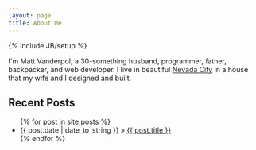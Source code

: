 ```yaml
---
layout: page
title: About Me
---
```

{% include JB/setup %}

I'm Matt Vanderpol, a 30-something husband, programmer, father, backpacker, and web developer. I live in beautiful [Nevada City](http://www.nevadacitychamber.com/) in a house that my wife and I designed and built.

    
## Recent Posts

<ul class="posts">
  {% for post in site.posts %}
    <li><span>{{ post.date | date_to_string }}</span> &raquo; <a href="{{ BASE_PATH }}{{ post.url }}">{{ post.title }}</a></li>
  {% endfor %}
</ul>


